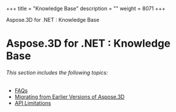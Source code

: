 +++
title = "Knowledge Base" 
description = "" 
weight = 8071 
+++

Aspose.3D for .NET : Knowledge Base  

# Aspose.3D for .NET : Knowledge Base


###### This section includes the following topics:  

*   [FAQs](https://docs2.aspose.com/3d/net/developerguide/knowledgebase/faqs)
*   [Migrating from Earlier Versions of Aspose.3D](https://docs2.aspose.com/3d/net/developerguide/knowledgebase/migratingfromearlierversionsofaspose3d/)
*   [API Limitations](https://docs2.aspose.com/3d/net/developerguide/knowledgebase/api+limitations)

